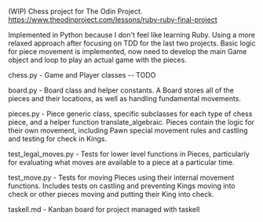 (WIP) Chess project for The Odin Project. https://www.theodinproject.com/lessons/ruby-ruby-final-project

Implemented in Python because I don't feel like learning Ruby. Using a more relaxed approach after focusing on TDD for the last two projects. Basic logic for piece movement is implemented, now need to develop the main Game object and loop to play an actual game with the pieces.

chess.py - Game and Player classes -- TODO

board.py - Board class and helper constants. A Board stores all of the pieces and their locations, as well as handling fundamental movements.

pieces.py - Piece generic class, specific subclasses for each type of chess piece, and a helper function translate_algebraic. Pieces contain the logic for their own movement, including Pawn special movement rules and castling and testing for check in Kings.

test_legal_moves.py - Tests for lower level functions in Pieces, particularly for evaluating what moves are available to a piece at a particular time.

test_move.py - Tests for moving Pieces using their internal movement functions. Includes tests on castling and preventing Kings moving into check or other pieces moving and putting their King into check.

taskell.md - Kanban board for project managed with taskell
